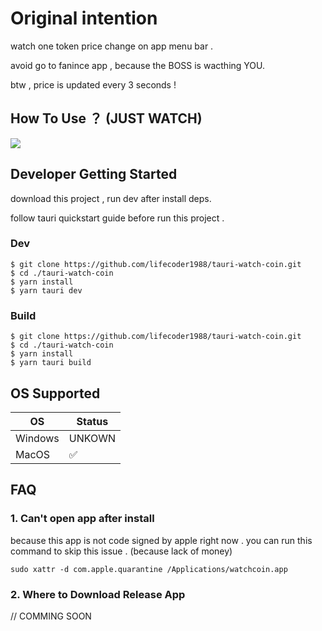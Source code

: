 # Original intention

watch one token price change on app menu bar .

avoid go to fanince app , because the BOSS is wacthing YOU.

btw , price is updated every 3 seconds !

## How To Use ？ (JUST WATCH)

[![](https://i.ytimg.com/vi/MpTIEvQGSZU/hqdefault.jpg)](https://www.youtube.com/watch?v=MpTIEvQGSZU)

## Developer Getting Started

download this project , run dev after install deps.

follow tauri quickstart guide before run this project .

### Dev

```
$ git clone https://github.com/lifecoder1988/tauri-watch-coin.git
$ cd ./tauri-watch-coin
$ yarn install
$ yarn tauri dev

```

### Build

```
$ git clone https://github.com/lifecoder1988/tauri-watch-coin.git
$ cd ./tauri-watch-coin
$ yarn install
$ yarn tauri build

```

## OS Supported

| OS      | Status             |
| ------- | ------------------ |
| Windows | UNKOWN             |
| MacOS   | :white_check_mark: |

## FAQ

### 1. Can't open app after install

because this app is not code signed by apple right now . you can run this command to skip this issue . (because lack of money)

```
sudo xattr -d com.apple.quarantine /Applications/watchcoin.app
```

### 2. Where to Download Release App

// COMMING SOON

